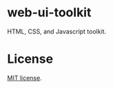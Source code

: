 # web-ui-toolkit

HTML, CSS, and Javascript toolkit.

# License

[MIT license](http://www.opensource.org/licenses/mit-license.php).

